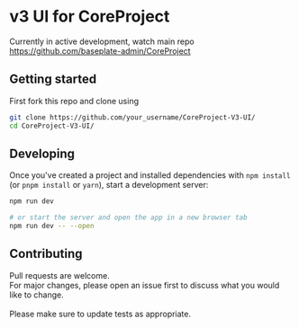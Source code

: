 # v3 UI for CoreProject

Currently in active development, watch main repo https://github.com/baseplate-admin/CoreProject

## Getting started

First fork this repo and clone using

```bash
git clone https://github.com/your_username/CoreProject-V3-UI/
cd CoreProject-V3-UI/
```

## Developing

Once you've created a project and installed dependencies with `npm install` (or `pnpm install` or `yarn`), start a development server:

```bash
npm run dev

# or start the server and open the app in a new browser tab
npm run dev -- --open
```

## Contributing

Pull requests are welcome. <br/> For major changes, please open an issue first to discuss what you would like to change. <br> <br>
Please make sure to update tests as appropriate.
